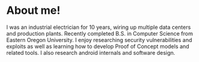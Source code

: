 <h1>About me!</h1>

I was an industrial electrician for 10 years, wiring up multiple data centers and 
production plants. Recently completed B.S. in Computer Science from Eastern Oregon University. 
I enjoy researching security vulnerabilities and exploits as well as learning how to develop 
Proof of Concept models and related tools. I also research android internals and software design.
